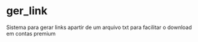 ger_link
========

Sistema para gerar links apartir de um arquivo txt para facilitar o download em contas premium
